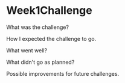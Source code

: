 # Week1Challenge

What was the challenge?



How I expected the challenge to go.



What went well?



What didn't go as planned?





Possible improvements for future challenges.
